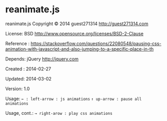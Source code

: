 reanimate.js
============


  reanimate.js Copyright © 2014 guest271314 http://guest271314.com
  
  License: BSD http://www.opensource.org/licenses/BSD-2-Clause
  
  Reference : https://stackoverflow.com/questions/22080548/pausing-css-animation-with-javascript-and-also-jumping-to-a-specific-place-in-th
  
  Depends: jQuery http://jquery.com
  
  Created : 2014-02-27
  
  Updated: 2014-03-02
  
  Version: 1.0
  
  Usage: `← : left-arrow : js animations` `↑ up-arrow : pause all animations`
  
  Usage, cont.: `→ right-arow : play css animations`
  
